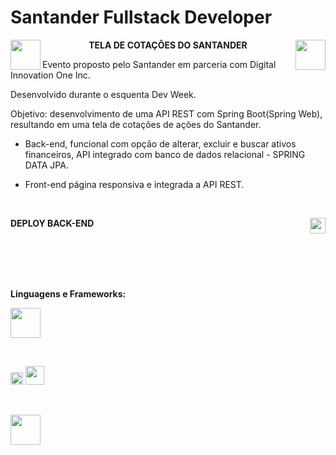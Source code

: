 # 		Santander Fullstack Developer
<p align = "left" >
    <img  align ="left" src="https://specto.com.br/wp-content/uploads/2018/02/logo-specto-case-santander-01.png" widht="48px" height="48px" >
        <img align ="right" src="https://www.projetodraft.com/wp-content/uploads/2019/12/digital-innovation-one.jpg" widht="48px" height="48px">
</p>



<p align = "center"> <B> TELA DE COTAÇÕES DO SANTANDER</B></p>

Evento proposto pelo Santander em parceria com Digital Innovation One Inc.

Desenvolvido durante o esquenta Dev Week.

Objetivo:  desenvolvimento de uma  API REST  com Spring Boot(Spring Web), resultando em uma  tela de cotações de ações do Santander.

* Back-end, funcional com opção de alterar, excluir e buscar ativos financeiros, API integrado com banco de dados relacional - SPRING DATA JPA.

* Front-end página responsiva e integrada a API REST.

  

  




	

​			

**DEPLOY BACK-END**<img align = "right" src ="https://upload.wikimedia.org/wikipedia/commons/thumb/e/ec/Heroku_logo.svg/2560px-Heroku_logo.svg.png" widht="25px" height="25px" >

​		
​				
​		
​						


**Linguagens e Frameworks:**

<img src="https://logospng.org/download/java/logo-java-256.png" widht="48px" height="48px" >

​    

<img src ="https://cdn.worldvectorlogo.com/logos/angular-3.svg" widht="20px" height="20px" >



<img src ="https://bgasparotto.com/wp-content/uploads/2017/12/spring-boot-logo.png" widht="30px" height="30px" >

​	

<img src ="https://cpl.thalesgroup.com/sites/default/files/content/paragraphs/intro/2020-03/postgresql-logo.png" widht="48px" height="48px" >

​					







